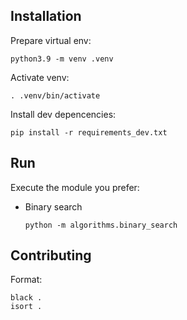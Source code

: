 ## Installation

Prepare virtual env:

    python3.9 -m venv .venv

Activate venv:

    . .venv/bin/activate

Install dev depencencies:

    pip install -r requirements_dev.txt

## Run

Execute the module you prefer:

* Binary search

      python -m algorithms.binary_search

## Contributing

Format:

    black .
    isort .
